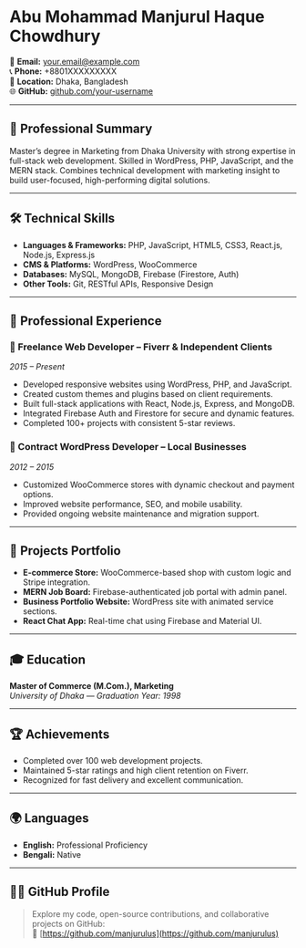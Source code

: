 # Abu Mohammad Manjurul Haque Chowdhury

📧 **Email:** your.email@example.com  
📞 **Phone:** +8801XXXXXXXXX  
📍 **Location:** Dhaka, Bangladesh  
🌐 **GitHub:** [github.com/your-username](https://github.com/your-username)

---

## 💼 Professional Summary

Master’s degree in Marketing from Dhaka University with strong expertise in full-stack web development. Skilled in WordPress, PHP, JavaScript, and the MERN stack. Combines technical development with marketing insight to build user-focused, high-performing digital solutions.

---

## 🛠️ Technical Skills

- **Languages & Frameworks:** PHP, JavaScript, HTML5, CSS3, React.js, Node.js, Express.js
- **CMS & Platforms:** WordPress, WooCommerce
- **Databases:** MySQL, MongoDB, Firebase (Firestore, Auth)
- **Other Tools:** Git, RESTful APIs, Responsive Design

---

## 💼 Professional Experience

### 🔹 Freelance Web Developer – Fiverr & Independent Clients

_2015 – Present_

- Developed responsive websites using WordPress, PHP, and JavaScript.
- Created custom themes and plugins based on client requirements.
- Built full-stack applications with React, Node.js, Express, and MongoDB.
- Integrated Firebase Auth and Firestore for secure and dynamic features.
- Completed 100+ projects with consistent 5-star reviews.

### 🔹 Contract WordPress Developer – Local Businesses

_2012 – 2015_

- Customized WooCommerce stores with dynamic checkout and payment options.
- Improved website performance, SEO, and mobile usability.
- Provided ongoing website maintenance and migration support.

---

## 📁 Projects Portfolio

- **E-commerce Store:** WooCommerce-based shop with custom logic and Stripe integration.
- **MERN Job Board:** Firebase-authenticated job portal with admin panel.
- **Business Portfolio Website:** WordPress site with animated service sections.
- **React Chat App:** Real-time chat using Firebase and Material UI.

---

## 🎓 Education

**Master of Commerce (M.Com.), Marketing**  
_University of Dhaka — Graduation Year: 1998_

---

## 🏆 Achievements

- Completed over 100 web development projects.
- Maintained 5-star ratings and high client retention on Fiverr.
- Recognized for fast delivery and excellent communication.

---

## 🌍 Languages

- **English:** Professional Proficiency
- **Bengali:** Native

---

## 🧑‍💻 GitHub Profile

> Explore my code, open-source contributions, and collaborative projects on GitHub:  
> 🔗 [https://github.com/manjurulus](https://github.com/manjurulus)

